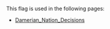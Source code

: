 This flag is used in the following pages:
 - [Damerian_Nation_Decisions](../decisions/Damerian_Nation_Decisions.md)
